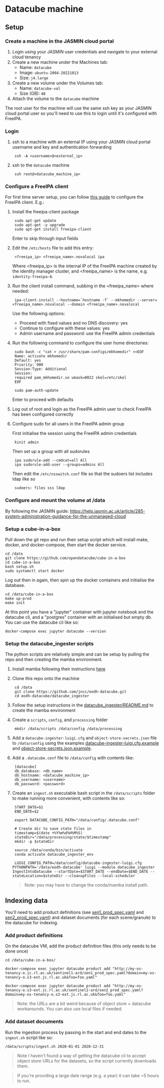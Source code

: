 # Datacube machine

## Setup

### Create a machine in the JASMIN cloud portal

1. Login using your JASMIN user credentials and navigate to your external cloud tenancy
2. Create a new machine under the Machines tab:
    * Name: `datacube`
    * Image: `ubuntu-2004-20221013`
    * Size: `j4.large`
3. Create a new volume under the Volumes tab:
    * Name: `datacube-vol`
    * Size (GB): `40`
4. Attach the volume to the `datacube` machine

The root user for the machine will use the same ssh key as your JASMIN cloud portal user so you'll need to use this to login until it's configured with FreeIPA.

### Login

1. ssh to a machine with an external IP using your JASMIN cloud portal username and key and authentication forwarding

        ssh -A <username>@<external_ip>


2. ssh to the `datacube` machine

        ssh root@<datacube_machine_ip>

### Configure a FreeIPA client

For first time server setup, you can follow [this guide](https://computingforgeeks.com/how-to-configure-freeipa-client-on-ubuntu-centos/) to configure the FreeIPA client. E.g.:

1. Install the freeipa-client package

        sudo apt-get update
        sudo apt-get -y upgrade
        sudo apt-get install freeipa-client

    Enter to skip through input fields

2. Edit the `/etc/hosts` file to add this entry:

        <freeipa_ip> <freeipa_name>.novalocal ipa

    Where \<freeipa_ip> is the internal IP of the FreeIPA machine created by the identity manager cluster, and \<freeipa_name> is the name, e.g. `identity-freeipa-0`.

3. Run the client install command, subbing in the <freeipa_name> where needed:

        ipa-client-install --hostname=`hostname -f` --mkhomedir --server=<freeipa_name>.novalocal --domain <freeipa_name>.novalocal

    Use the following options:
    * Proceed with fixed values and no DNS discovery: yes
    * Continue to configure with these values: yes
    * Admin username and password: use the FreeIPA admin credentials

4. Run the following command to configure the user home directories:

        sudo bash -c "cat > /usr/share/pam-configs/mkhomedir" <<EOF
        Name: activate mkhomedir
        Default: yes
        Priority: 900
        Session-Type: Additional
        Session:
        required pam_mkhomedir.so umask=0022 skel=/etc/skel
        EOF

        sudo pam-auth-update
    
    Enter to proceed with defaults

5. Log out of root and login as the FreeIPA admin user to check FreeIPA has been configured correctly

6. Configure sudo for all users in the FreeIPA admin group

    First initialise the session using the FreeIPA admin credentials

        kinit admin

    Then set up a group with all sudorules

        ipa sudorule-add --cmdcat=all All
        ipa sudorule-add-user --groups=admins All

    Then edit the `/etc/nsswitch.conf` file so that the sudoers list includes ldap like so

        sudoers: files sss ldap

### Configure and mount the volume at /data

By following the JASMIN guide: https://help.jasmin.ac.uk/article/285-system-administration-guidance-for-the-unmanaged-cloud

### Setup a cube-in-a-box

Pull down the git repo and run their setup script which will install make, docker, and docker-compose, then start the docker service.

    cd /data
    git clone https://github.com/opendatacube/cube-in-a-box
    cd cube-in-a-box
    bash setup.sh
    sudo systemctl start docker

Log out then in again, then spin up the docker containers and initialise the database.

    cd /data/cube-in-a-box
    make up-prod
    make init

At this point you have a "jupyter" container with jupyter notebook and the datacube cli, and a "postgres" container with an initialised but empty db. You can use the datacube cli like so:

    docker-compose exec jupyter datacube --version

### Setup the datacube_ingester scripts


The python scripts are relatively simple and can be setup by pulling the repo and then creating the mamba environment.

1. Install mamba following their instructions [here](https://mamba.readthedocs.io/en/latest/installation.html)

2. Clone this repo onto the machine

        cd /data
        git clone https://github.com/jncc/eodh-datacube.git
        cd eodh-datacube/datacube_ingester

3. Follow the setup instructions in the [datacube_ingester/README.md](../datacube_ingester/README.md) to create the mamba environment

4. Create a `scripts`, `config`, and `processing` folder

        mkdir /data/scripts /data/config /data/processing

5. Add a `datacube-ingester-luigi.cfg`  and `object-store-secrets.json` file to `/data/config` using the examples [datacube-ingester-luigi.cfg.example](../datacube_ingester/datacube-ingester-luigi.cfg.example) and [object-store-secrets.json.example](../datacube_ingester/object-store-secrets.json.example).

6. Add a `.datacube.conf` file to `/data/config` with contents like:

        [datacube]
        db_database: <db_name>
        db_hostname: <datacube_machine_ip>
        db_username: <username>
        db_password: <password>

6. Create an `ingest.sh` executable bash script in the `/data/scripts` folder to make running more convenient, with contents like so:

        START_DATE=$1
        END_DATE=$2

        export DATACUBE_CONFIG_PATH="/data/config/.datacube.conf"

        # Create dir to save state files in
        timestamp=$(date +%Y%m%d%H%M%S)
        stateDir="/data/processing/state/$timestamp"
        mkdir -p $stateDir

        source /data/conda/bin/activate
        conda activate datacube_ingester_env

        LUIGI_CONFIG_PATH=/data/config/datacube-ingester-luigi.cfg PYTHONPATH='/data/eodh-datacube' luigi --module datacube_ingester IngestIntoDatacube --startDate=$START_DATE --endDate=$END_DATE --stateLocation=$stateDir --cleanupFiles --local-scheduler

    > Note: you may have to change the conda/mamba install path.

## Indexing data

You'll need to add product definitions (see [sen1_prod_spec.yaml](sen1_prod_spec.yaml) and [sen2_prod_spec.yaml](sen2_prod_spec.yaml)) and dataset documents (for each scene/granule) to the datacube for indexing.

### Add product definitions

On the datacube VM, add the product definition files (this only needs to be done once)

    cd /data/cube-in-a-box/

    docker-compose exec jupyter datacube product add "http://my-os-tenancy-o.jc.rl.ac.uk/sentinel1-ard/sen1_prod_spec.yaml?domain=my-os-tenancy-o.s3-ext.jc.rl.ac.uk&foo=foo.yaml"

    docker-compose exec jupyter datacube product add "http://my-os-tenancy-o.s3-ext.jc.rl.ac.uk/sentinel2-ard/sen2_prod_spec.yaml?domain=my-os-tenancy-o.s3-ext.jc.rl.ac.uk&foo=foo.yaml"

> Note: the URLs are a bit weird because of object store + datacube workarounds. You can also use local files if needed.

### Add dataset documents

Run the ingestion process by passing in the start and end dates to the `ingest.sh` script like so:

    /data/scripts/ingest.sh 2020-01-01 2020-12-31

> Note I haven't found a way of getting the datacube cli to accept object store URLs for the datasets, so the script currently downloads them.

> If you're providing a large date range (e.g. a year) it can take ~5 hours to run.